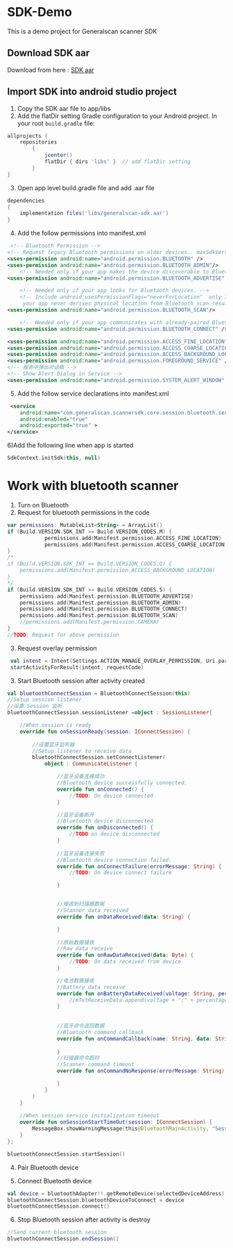 # SDK-Demo

This is a demo project for Generalscan scanner SDK


## Download SDK aar

Download from here : [SDK aar](https://raw.githubusercontent.com/Generalscan/SDK-Demo/main/download/generalscan-sdk.zip)

## Import SDK into android studio project
1) Copy the SDK aar file to app/libs
2) Add the flatDir setting Gradle configuration to your Android project. In your root `build.gradle` file:
```groovy
allprojects { 
	repositories 
		{ 
			jcenter() 
			flatDir { dirs 'libs' }  // add flatDir setting
		} 
}
```


3) Open app level build.gradle file and add .aar file
```groovy
dependencies 
{
    implementation files('libs/generalscan-sdk.aar')
}
```


4) Add the follow permissions into manifest.xml
```xml
 <!-- Bluetooth Permission -->
<!-- Request legacy Bluetooth permissions on older devices.  maxSdkVersion="30" Android 11 -->
<uses-permission android:name="android.permission.BLUETOOTH" />
<uses-permission android:name="android.permission.BLUETOOTH_ADMIN"/>
    <!-- Needed only if your app makes the device discoverable to Bluetooth devices. -->
<uses-permission android:name="android.permission.BLUETOOTH_ADVERTISE" />

    <!-- Needed only if your app looks for Bluetooth devices. -->
    <!-- Include android:usesPermissionFlags="neverForLocation"  only if you can strongly assert that
     your app never derives physical location from Bluetooth scan results. -->
<uses-permission android:name="android.permission.BLUETOOTH_SCAN"/>

    <!-- Needed only if your app communicates with already-paired Bluetooth devices. -->
<uses-permission android:name="android.permission.BLUETOOTH_CONNECT" />

<uses-permission android:name="android.permission.ACCESS_FINE_LOCATION" />
<uses-permission android:name="android.permission.ACCESS_COARSE_LOCATION" />
<uses-permission android:name="android.permission.ACCESS_BACKGROUND_LOCATION" />
<uses-permission android:name="android.permission.FOREGROUND_SERVICE" />
<!-- 服务中弹出对话框 -->
<!-- Show Alert Dialog in Service -->
<uses-permission android:name="android.permission.SYSTEM_ALERT_WINDOW" />
```


5) Add the follow service declarations into manifest.xml
```xml
 <service
    android:name="com.generalscan.scannersdk.core.session.bluetooth.service.BluetoothConnectService"
    android:enabled="true"
    android:exported="true" >
</service>
```

6)Add the following line when app is started
```kotlin
SdkContext.initSdk(this, null)
```
# Work with bluetooth scanner
1) Turn on Bluetooth
2) Request for bluetooth permissions in the code 
```kotlin
var permissions: MutableList<String> = ArrayList()
if (Build.VERSION.SDK_INT >= Build.VERSION_CODES.M) {
            permissions.add(Manifest.permission.ACCESS_FINE_LOCATION)
            permissions.add(Manifest.permission.ACCESS_COARSE_LOCATION)
}
/*
if (Build.VERSION.SDK_INT == Build.VERSION_CODES.Q) {
    permissions.add(Manifest.permission.ACCESS_BACKGROUND_LOCATION)
}
*/
if (Build.VERSION.SDK_INT >= Build.VERSION_CODES.S) {
    permissions.add(Manifest.permission.BLUETOOTH_ADVERTISE)
    permissions.add(Manifest.permission.BLUETOOTH_ADMIN)
    permissions.add(Manifest.permission.BLUETOOTH_CONNECT)
    permissions.add(Manifest.permission.BLUETOOTH_SCAN)
    //permissions.add(Manifest.permission.CAMERA)
}
//TODO: Request for above permission
```
3) Request overlay permission
```kotlin
 val intent = Intent(Settings.ACTION_MANAGE_OVERLAY_PERMISSION, Uri.parse("package:" + context.getPackageName()))
 startActivityForResult(intent, requestCode)
```
3) Start Bluetooth session after activity created
```kotlin
val bluetoothConnectSession = BluetoothConnectSession(this)
//Setup session listener	
//设置 Session 监听
bluetoothConnectSession.sessionListener =object : SessionListener{

    //When session is ready
    override fun onSessionReady(session: IConnectSession) {
        
        //设置蓝牙监听器
        //Setup listener to receive data
        bluetoothConnectSession.setConnectListener(
            object : CommunicateListener {

                //蓝牙设备连接成功
                //Bluetooth device successfully connected.
                override fun onConnected() {
                    //TODO: On device connected
                }

                //蓝牙设备断开
                //Bluetooth device disconnected
                override fun onDisconnected() {
                    //TODO on device disconnected
                }
                
                //蓝牙设备连接失败
                //Bluetooth device connection failed.
                override fun onConnectFailure(errorMessage: String) {
                    //TODO: On device connect failure

                }


                //接收到扫描器数据
                //Scanner data received
                override fun onDataReceived(data: String) {

                }
                
                //原始数据接收
                //Raw data receive
                override fun onRawDataReceived(data: Byte) {
                    //TODO: On data received from device
                }

                //电池数据接收
                //Battery data receive
                override fun onBatteryDataReceived(voltage: String, percentage: String) {
                    //mTxtReceiveData.append(voltage + ":" + percentage);
                }
               
                
                //蓝牙命令返回数据
                //Bluetooth command callback
                override fun onCommandCallback(name: String, data: String) {
                  
                }
                //扫描器命令超时
                //Scanner command timeout
                override fun onCommandNoResponse(errorMessage: String) {

                }
            }
        )
    }
    
    //When session service initialization timeout
    override fun onSessionStartTimeOut(session: IConnectSession) {
        MessageBox.showWarningMessage(this@BluetoothMainActivity, "Session Timeout")
    }
};

bluetoothConnectSession.startSession()
```

4) Pair Bluetooth device

5) Connect Bluetooth device
```kotlin
val device = bluetoothAdapter!!.getRemoteDevice(selectedDeviceAddress)
bluetoothConnectSession.bluetoothDeviceToConnect = device
bluetoothConnectSession.connect()
```

6) Stop Bluetooth session after activity is destroy
```java
//Send current bluetooth session
bluetoothConnectSession.endSession()
```